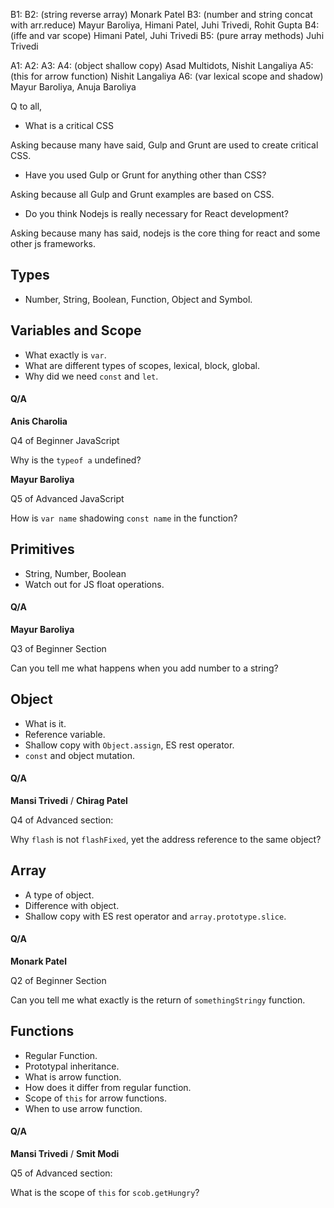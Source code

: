 B1:
B2: (string reverse array) Monark Patel
B3: (number and string concat with arr.reduce) Mayur Baroliya, Himani Patel, Juhi Trivedi, Rohit Gupta
B4: (iffe and var scope) Himani Patel, Juhi Trivedi
B5: (pure array methods) Juhi Trivedi

A1:
A2:
A3:
A4: (object shallow copy) Asad Multidots, Nishit Langaliya
A5: (this for arrow function) Nishit Langaliya
A6: (var lexical scope and shadow) Mayur Baroliya, Anuja Baroliya

Q to all,

- What is a critical CSS

Asking because many have said, Gulp and Grunt are used to create critical CSS.

- Have you used Gulp or Grunt for anything other than CSS?

Asking because all Gulp and Grunt examples are based on CSS.

- Do you think Nodejs is really necessary for React development?

Asking because many has said, nodejs is the core thing for react and some other js frameworks.

## Types

- Number, String, Boolean, Function, Object and Symbol.

## Variables and Scope

- What exactly is `var`.
- What are different types of scopes, lexical, block, global.
- Why did we need `const` and `let`.

#### Q/A

**Anis Charolia**

Q4 of Beginner JavaScript

Why is the `typeof a` undefined?

**Mayur Baroliya**

Q5 of Advanced JavaScript

How is `var name` shadowing `const name` in the function?

## Primitives

- String, Number, Boolean
- Watch out for JS float operations.

#### Q/A

**Mayur Baroliya**

Q3 of Beginner Section

Can you tell me what happens when you add number to a string?

## Object

- What is it.
- Reference variable.
- Shallow copy with `Object.assign`, ES rest operator.
- `const` and object mutation.

#### Q/A

**Mansi Trivedi** / **Chirag Patel**

Q4 of Advanced section:

Why `flash` is not `flashFixed`, yet the address reference to the same object?

## Array

- A type of object.
- Difference with object.
- Shallow copy with ES rest operator and `array.prototype.slice`.

#### Q/A

**Monark Patel**

Q2 of Beginner Section

Can you tell me what exactly is the return of `somethingStringy` function.

## Functions

- Regular Function.
- Prototypal inheritance.
- What is arrow function.
- How does it differ from regular function.
- Scope of `this` for arrow functions.
- When to use arrow function.

#### Q/A

**Mansi Trivedi** / **Smit Modi**

Q5 of Advanced section:

What is the scope of `this` for `scob.getHungry`?

